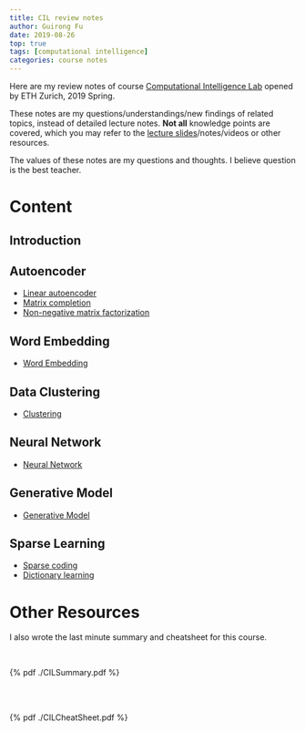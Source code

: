 ```yaml
---
title: CIL review notes
author: Guirong Fu
date: 2019-08-26
top: true
tags: [computational intelligence]
categories: course notes
---
```


Here are my review notes of course [Computational Intelligence Lab](http://www.da.inf.ethz.ch/teaching/2019/CIL/) opened by ETH Zurich, 2019 Spring.

These notes are my questions/understandings/new findings of related topics, instead of detailed lecture notes. **Not all** knowledge points are covered, which you may refer to the [lecture slides](http://www.da.inf.ethz.ch/teaching/2019/CIL/)/notes/videos or other resources. 

The values of these notes are my questions and thoughts. I believe question is the best teacher.

# Content

## Introduction

## Autoencoder

- [Linear autoencoder](../1la/index.html)
- [Matrix completion](../2mc/index.html)
- [Non-negative matrix factorization](../cil-topic-model/index.html)

## Word Embedding

- [Word Embedding](../5we/index.html)

## Data Clustering

- [Clustering](../cil-6mm/index.html)

## Neural Network

- [Neural Network](../7cnn/index.html)

## Generative Model

- [Generative Model](../8gm/index.html)

## Sparse Learning

- [Sparse coding](../9sc/index.html)
- [Dictionary learning](../10dl/index.html)



# Other Resources

I also wrote the last minute summary and cheatsheet for this course.

<br>

{% pdf ./CILSummary.pdf %}

<br>



<br>{% pdf ./CILCheatSheet.pdf %}

<br>